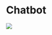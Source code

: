 # Chatbot

<img src='https://www.google.com/url?sa=i&url=https%3A%2F%2Ftimesofindia.indiatimes.com%2Flife-style%2Fevents%2Fsurya-grahan-today-annular-solar-eclipse-2019-december-images-photos-pics-video-check-out-these-breathing-pictures-of-the-seasons-last-surya-grahan-of-26-december-2019-india%2Fphotostory%2F72975550.cms&psig=AOvVaw0r9j1njPd-i3e6npC0gc8k&ust=1619536602324000&source=images&cd=vfe&ved=0CAIQjRxqFwoTCLDgyJGanPACFQAAAAAdAAAAABAD'></img>

